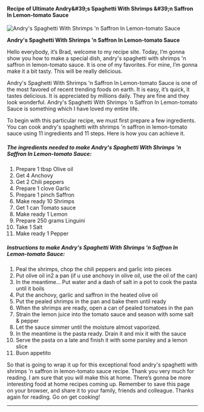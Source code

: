             

#### Recipe of Ultimate Andry&amp;#39;s Spaghetti With Shrimps &amp;#39;n Saffron In Lemon-tomato Sauce

![Andry's Spaghetti With Shrimps 'n Saffron In Lemon-tomato Sauce](https://img-global.cpcdn.com/recipes/6265668078403584/751x532cq70/andrys-spaghetti-with-shrimps-n-saffron-in-lemon-tomato-sauce-recipe-main-photo.jpg)

**Andry's Spaghetti With Shrimps 'n Saffron In Lemon-tomato Sauce**

Hello everybody, it’s Brad, welcome to my recipe site. Today, I’m gonna show you how to make a special dish, andry's spaghetti with shrimps 'n saffron in lemon-tomato sauce. It is one of my favorites. For mine, I’m gonna make it a bit tasty. This will be really delicious.

Andry's Spaghetti With Shrimps 'n Saffron In Lemon-tomato Sauce is one of the most favored of recent trending foods on earth. It is easy, it’s quick, it tastes delicious. It is appreciated by millions daily. They are fine and they look wonderful. Andry's Spaghetti With Shrimps 'n Saffron In Lemon-tomato Sauce is something which I have loved my entire life.

To begin with this particular recipe, we must first prepare a few ingredients. You can cook andry's spaghetti with shrimps 'n saffron in lemon-tomato sauce using 11 ingredients and 11 steps. Here is how you can achieve it.

##### The ingredients needed to make Andry's Spaghetti With Shrimps 'n Saffron In Lemon-tomato Sauce:

1.  Prepare 1 tbsp Olive oil
2.  Get 4 Anchovy
3.  Get 2 Chili peppers
4.  Prepare 1 clove Garlic
5.  Prepare 1 pinch Saffron
6.  Make ready 10 Shrimps
7.  Get 1 can Tomato sauce
8.  Make ready 1 Lemon
9.  Prepare 250 grams Linguini
10.  Take 1 Salt
11.  Make ready 1 Pepper

##### Instructions to make Andry's Spaghetti With Shrimps 'n Saffron In Lemon-tomato Sauce:

1.  Peal the shrimps, chop the chili peppers and garlic into pieces
2.  Put olive oil in2 a pan (if u use anchovy in olive oil, use the oil of the can)
3.  In the meantime… Put water and a dash of salt in a pot to cook the pasta until it boils
4.  Put the anchovy, garlic and saffron in the heated olive oil
5.  Put the pealed shrimps in the pan and bake them until ready
6.  When the shrimps are ready, open a can of pealed tomatoes in the pan
7.  Strain the lemon juice into the tomato sauce and season with some salt & pepper
8.  Let the sauce simmer until the moisture almost vaporized.
9.  In the meantime is the pasta ready. Drain it and mix it with the sauce
10.  Serve the pasta on a late and finish it with some parsley and a lemon slice
11.  Buon appetito

So that is going to wrap it up for this exceptional food andry's spaghetti with shrimps 'n saffron in lemon-tomato sauce recipe. Thank you very much for reading. I am sure that you will make this at home. There’s gonna be more interesting food at home recipes coming up. Remember to save this page on your browser, and share it to your family, friends and colleague. Thanks again for reading. Go on get cooking!

* * *